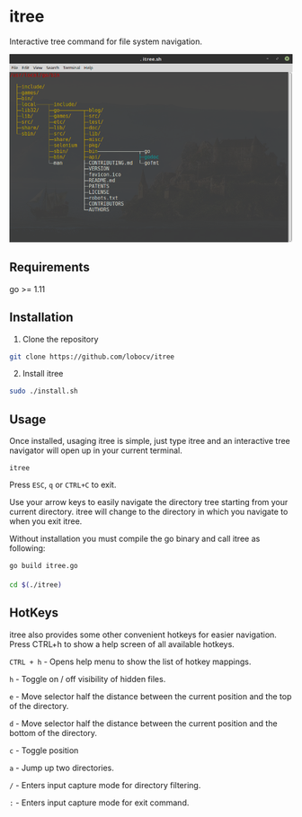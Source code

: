 # itree
Interactive tree command for file system navigation.



![itree Example](https://github.com/lobocv/itree/blob/master/itree.png?raw=true)


Requirements
-------------

go >= 1.11

Installation
-------------

1. Clone the repository

```bash
git clone https://github.com/lobocv/itree
```

2. Install itree
```bash
sudo ./install.sh
```



Usage
-----

Once installed, usaging itree is simple, just type itree and an interactive 
tree navigator will open up in your current terminal. 
```
itree
```

Press `ESC`, `q` or `CTRL+C` to exit. 

Use your arrow keys to easily navigate the directory tree starting from your current directory.
itree will change to the directory in which you navigate to when you exit itree.

Without installation you must compile the go binary and call itree as following:

```bash
go build itree.go

cd $(./itree)
```

HotKeys
-------
itree also provides some other convenient hotkeys for easier navigation.
Press CTRL+h to show a help screen of all available hotkeys.

`CTRL + h` - Opens help menu to show the list of hotkey mappings.

`h` - Toggle on / off visibility of hidden files.

`e` - Move selector half the distance between the current position and the top of the directory.

`d` - Move selector half the distance between the current position and the bottom of the directory.

`c` - Toggle position 

`a` - Jump up two directories.

`/` - Enters input capture mode for directory filtering.

`:` - Enters input capture mode for exit command. 


